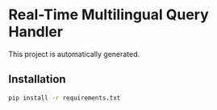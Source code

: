 # Real-Time Multilingual Query Handler

This project is automatically generated.

## Installation

```sh
pip install -r requirements.txt
```
